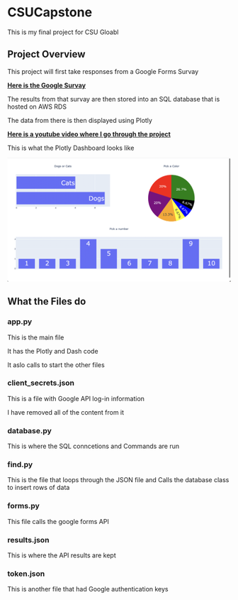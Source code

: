 # CSUCapstone

This is my final project for CSU Gloabl

## Project Overview

This project will first take responses from a Google Forms Survay

[**Here is the Google Survay**](https://forms.gle/A6QcZTDptSNuhZeeA)

The results from that survay are then stored into an SQL database that is hosted on AWS RDS

The data from there is then displayed using Plotly

[**Here is a youtube video where I go through the project**](https://www.youtube.com/watch?v=pDXfJmG8MB8)


This is what the Plotly Dashboard looks like

![plotly dash](/images/dash-img.png)



## What the Files do

### app.py

This is the main file 

It has the Plotly and Dash code

It aslo calls to start the other files

### client_secrets.json

This is a file with Google API log-in information

I have removed all of the content from it

### database.py

This is where the SQL conncetions and Commands are run

### find.py

This is the file that loops through the JSON file and Calls the database class to insert rows of data

### forms.py

This file calls the google forms API

### results.json

This is where the API results are kept

### token.json

This is another file that had Google authentication keys
